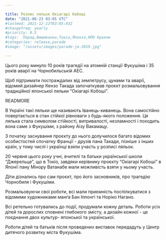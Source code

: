 ```yaml
---

title: Розпис ляльок Окіагарі Кобоші
date: "2021-06-23 03:05 UTC"
#lastmod: 2021-12-22T03:05:03Z
#changefreq: yearly
#priority: 0.5
#tags:  Парад,Вишиванка,Токіо,Японія,НПО Краяни
#categories: release,parade
#image: "/assets/images/parade-ja-2019.jpg"

---
```



Цього року минуло 10 років трагедії на атомній станції Фукушіма і 35 років
аварії на Чорнобильській АЕС.

Щоб підтримати постраждалих від землетрусу, цунами та аварії, відомий дизайнер
Кензо Такада започаткував проєкт розмальовування традиційної японської ляльки
“Окіагарі Кобоші”. 

READMORE

В Україні такі ляльки ще називають  Іванець-киванець. Вона
самостійно повертається в стан стійкої рівноваги з будь-якого положення.  Ця
лялька стала символом стійкості, витривалості, незламності і походить вона саме
з Фукушіми, з району Аізу Вакамацу.

З початку заснування проєкту до нього долучилося багато відомих особистостей
спочатку Франції - друзів пана Такади, пізніше з інших країн, у тому числі і
українці взяли участь у розписі ляльок.

20 червня цього року учні, вчителі та батьки української школи “Джерельце”,  що
в Токіо, завдяки  керівнику проєкту “Окіагарі Кобоші” в Японії пану Мінору
Ватанабе мали можливість взяти у ньому участь.

Діти дізнались про сам проєкт, про його засновників, про трагедію Чорнобиля і
Фукушіми.

Розмальовуючи свої роботи, всі мали приємність поспілкуватися з відомими
художниками манґа Бан Іппонгі та Норіко Нагано. 

Всі ретельно готувались до події, продумали кожну деталь. Роботи усіх дітей та
дорослих сповнені глибокого змісту, а дизайн кожної - це поєднання двох
культур- японської та української. 

Роботи дітей та батьків після проведених виставок передадуть у Центр дитячого
розвитку міста Фукушіма.

